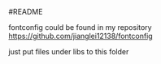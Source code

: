 #README

fontconfig could be found in my repository  https://github.com/jianglei12138/fontconfig

just put  files under libs to this folder

